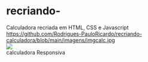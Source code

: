 # recriando-
Calculadora recriada em HTML, CSS e Javascript
https://github.com/Rodrigues-PauloRicardo/recriando-calculadora/blob/main/imagens/imgcalc.jpg
<br>
<img height=”700” src=https://github.com/Rodrigues-PauloRicardo/recriando-calculadora/blob/main/imgcalc.png>
<br>
calculadora Responsiva

